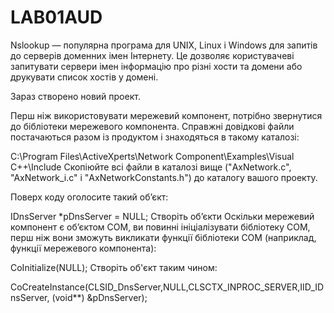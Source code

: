 # LAB01AUD
Nslookup — популярна програма для UNIX, Linux і Windows для запитів до серверів доменних імен Інтернету. Це дозволяє користувачеві запитувати сервери імен інформацію про різні хости та домени або друкувати список хостів у домені.

Зараз створено новий проект.

Перш ніж використовувати мережевий компонент, потрібно звернутися до бібліотеки мережевого компонента. Справжні довідкові файли постачаються разом із продуктом і знаходяться в такому каталозі:

C:\Program Files\ActiveXperts\Network Component\Examples\Visual C++\Include
Скопіюйте всі файли в каталозі вище ("AxNetwork.c", "AxNetwork_i.c" і "AxNetworkConstants.h") до каталогу вашого проекту.

Поверх коду оголосите такий об’єкт:

IDnsServer *pDnsServer = NULL;
Створіть об’єкти
Оскільки мережевий компонент є об’єктом COM, ви повинні ініціалізувати бібліотеку COM, перш ніж вони зможуть викликати функції бібліотеки COM (наприклад, функції мережевого компонента):

CoInitialize(NULL);
Створіть об'єкт таким чином:

CoCreateInstance(CLSID_DnsServer,NULL,CLSCTX_INPROC_SERVER,IID_IDnsServer, (void**) &pDnsServer);
